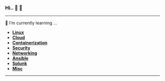 ### Hi.. 👋 👯

<hr>

🌱 I’m currently learning ...
-  [<b>Linux</b>](https://github.com/krimsoda/Linux.git)
-  [<b>Cloud</b>](https://github.com/krimsoda/Cloud.git)
-  [<b>Containerization</b>](https://github.com/krimsoda/Containerization.git)
-  [<b>Security</b>](https://github.com/krimsoda/Security)
-  [<b>Networking</b>](https://github.com/krimsoda/Networking.git)
-  [<b>Ansible</b>](https://github.com/krimsoda/ansible)
-  [<b>Splunk</b>](https://github.com/krimsoda/splunk)
-  [<b>Misc</b>](https://github.com/krimsoda/misc)



<center>
<hr>
<!--
**krimsoda/krimsoda** is a ✨ _special_ ✨ repository because its `README.md` (this file) appears on your GitHub profile.

### Hi there 👋 👯

Here are some ideas to get you started:

- 🔭 I’m currently working on ...
- 🌱 I’m currently learning ...
- 👯 I’m looking to collaborate on ...
- 🤔 I’m looking for help with ...
- 💬 Ask me about ...
- 📫 How to reach me: ...
- 😄 Pronouns: ...
- ⚡ Fun fact: ...
-->
